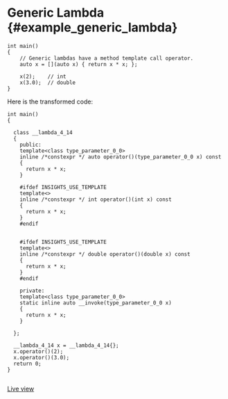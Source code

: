 # Generic Lambda {#example_generic_lambda}

<!-- source:generic-lambda.cpp -->
```{.cpp}
int main()
{
    // Generic lambdas have a method template call operator.
    auto x = [](auto x) { return x * x; };

    x(2);    // int
    x(3.0);  // double
}
```
<!-- source-end:generic-lambda.cpp -->


<!-- transformed:generic-lambda.cpp -->
Here is the transformed code:
```{.cpp}
int main()
{
    
  class __lambda_4_14
  {
    public: 
    template<class type_parameter_0_0>
    inline /*constexpr */ auto operator()(type_parameter_0_0 x) const
    {
      return x * x;
    }
    
    #ifdef INSIGHTS_USE_TEMPLATE
    template<>
    inline /*constexpr */ int operator()(int x) const
    {
      return x * x;
    }
    #endif
    
    
    #ifdef INSIGHTS_USE_TEMPLATE
    template<>
    inline /*constexpr */ double operator()(double x) const
    {
      return x * x;
    }
    #endif
    
    private: 
    template<class type_parameter_0_0>
    static inline auto __invoke(type_parameter_0_0 x)
    {
      return x * x;
    }
    
  };
  
  __lambda_4_14 x = __lambda_4_14{};
  x.operator()(2);
  x.operator()(3.0);
  return 0;
}


```
[Live view](https://cppinsights.io/lnk?code=aW50IG1haW4oKQp7CiAgICAvLyBHZW5lcmljIGxhbWJkYXMgaGF2ZSBhIG1ldGhvZCB0ZW1wbGF0ZSBjYWxsIG9wZXJhdG9yLgogICAgYXV0byB4ID0gW10oYXV0byB4KSB7IHJldHVybiB4ICogeDsgfTsKCiAgICB4KDIpOyAgICAvLyBpbnQKICAgIHgoMy4wKTsgIC8vIGRvdWJsZQp9&insightsOptions=cpp2a&rev=1.0)
<!-- transformed-end:generic-lambda.cpp -->

